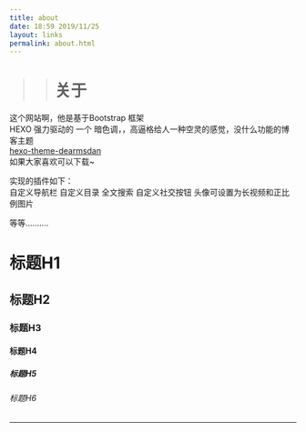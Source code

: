 ```yaml
---
title: about
date: 18:59 2019/11/25
layout: links
permalink: about.html
---
```




>> # 关于  

这个网站啊，他是基于Bootstrap 框架  
HEXO 强力驱动的 一个 暗色调，，高逼格给人一种空灵的感觉，没什么功能的博客主题  
  [hexo-theme-dearmsdan](https://github.com/ZHD99/hexo-theme-dearmsdan)  
如果大家喜欢可以下载~

实现的插件如下：  
  自定义导航栏 自定义目录 全文搜索 自定义社交按钮 
  头像可设置为长视频和正比例图片 

等等..........

  




# 标题H1

## 标题H2

### 标题H3

#### 标题H4

##### 标题H5

###### 标题H6

------

